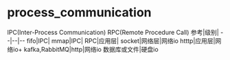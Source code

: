 # process_communication



IPC(Inter-Process Communication)
RPC(Remote Procedure Call)
参考|级别|
--|--|--
fifo|IPC|
mmap|IPC|
RPC|应用层|
socket|网络层|网络io
htttp|应用层|网络io+
kafka,RabbitMQ|http|网络io
数据库或文件|硬盘io
